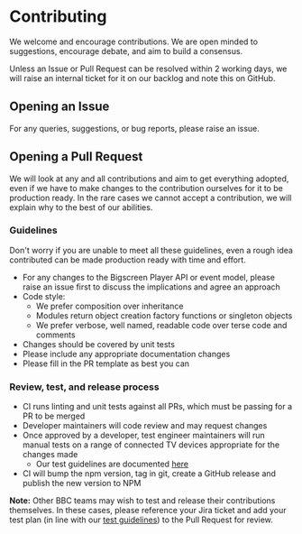 # Contributing

We welcome and encourage contributions. We are open minded to suggestions, encourage debate, and aim to build a consensus.

Unless an Issue or Pull Request can be resolved within 2 working days, we will raise an internal ticket for it on our backlog and note this on GitHub.

## Opening an Issue

For any queries, suggestions, or bug reports, please raise an issue.

## Opening a Pull Request

We will look at any and all contributions and aim to get everything adopted, even if we have to make changes to the contribution ourselves for it to be production ready. In the rare cases we cannot accept a contribution, we will explain why to the best of our abilities.

### Guidelines

Don't worry if you are unable to meet all these guidelines, even a rough idea contributed can be made production ready with time and effort.

- For any changes to the Bigscreen Player API or event model, please raise an issue first to discuss the implications and agree an approach
- Code style:
  - We prefer composition over inheritance
  - Modules return object creation factory functions or singleton objects
  - We prefer verbose, well named, readable code over terse code and comments
- Changes should be covered by unit tests
- Please include any appropriate documentation changes
- Please fill in the PR template as best you can

### Review, test, and release process

- CI runs linting and unit tests against all PRs, which must be passing for a PR to be merged
- Developer maintainers will code review and may request changes
- Once approved by a developer, test engineer maintainers will run manual tests on a range of connected TV devices appropriate for the changes made
  - Our test guidelines are documented [here](https://bbc.github.io/bigscreen-player/api/tutorial-Testing.html)
- CI will bump the npm version, tag in git, create a GitHub release and publish the new version to NPM

**Note:** Other BBC teams may wish to test and release their contributions themselves. In these cases, please reference your Jira ticket and add your test plan (in line with our [test guidelines](https://bbc.github.io/bigscreen-player/api/tutorial-Testing.html)) to the Pull Request for review.
